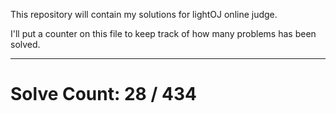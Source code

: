 This repository will contain my solutions for lightOJ online judge.

I'll put a counter on this file to keep track of how many problems has been solved.

---
# Solve Count: 28 / 434
